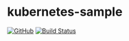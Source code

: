 # kubernetes-sample
[![GitHub](https://img.shields.io/github/license/mashape/apistatus.svg)](https://github.com/BurhanH/kubernetes-sample/blob/master/LICENSE)
[![Build Status](https://travis-ci.org/BurhanH/kubernetes-sample.svg?branch=master)](https://travis-ci.org/BurhanH/kubernetes-sample)
